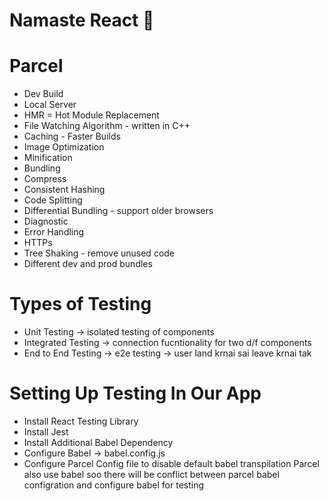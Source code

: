 # Namaste React 🚀


# Parcel
- Dev Build
- Local Server
- HMR = Hot Module Replacement
- File Watching Algorithm - written in C++
- Caching - Faster Builds
- Image Optimization
- Minification
- Bundling
- Compress
- Consistent Hashing
- Code Splitting
- Differential Bundling - support older browsers
- Diagnostic
- Error Handling
- HTTPs
- Tree Shaking - remove unused code
- Different dev and prod bundles


# Types of Testing 
- Unit Testing  -> isolated testing of components 
- Integrated Testing -> connection fucntionality for two d/f components
- End to End Testing -> e2e testing -> user land krnai sai leave krnai tak 


# Setting Up Testing In Our App
- Install React Testing Library
- Install Jest 
- Install Additional Babel Dependency
- Configure Babel -> babel.config.js
- Configure Parcel Config file to disable default babel transpilation
Parcel also use babel soo there will be conflict between parcel babel configration and configure babel for testing 